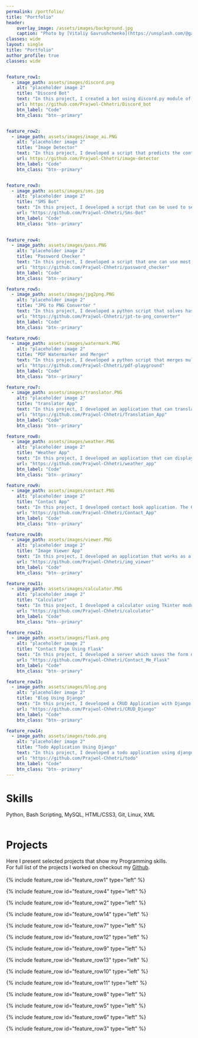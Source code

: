 ```yaml
---
permalink: /portfolio/
title: "Portfolio"
header:
    overlay_image: /assets/images/background.jpg
    caption: "Photo by [Vitaliy Gavrushchenko](https://unsplash.com/@gavrushchenko) on [Unsplash](https://unsplash.com)"
classes: wide
layout: single
title: "Portfolio"
author_profile: true
classes: wide


feature_row1:
  - image_path: assets/images/discord.png
    alt: "placeholder image 2"
    title: "Discord Bot"
    text: "In this project, I created a bot using discord.py module of python. This bot scrapes real time data from NEPSE's official website and presents to user in readable format. User can use various commands like knowing current status of market, top gainers or losers or also real time details of certain scripts. The bot is developed using discord py module along with Beautiful Soup to scrape real time data from NEPSE's official website. Than to keep the bot alive I've used Flask to create a server and run the code in my repl account. The created server is continuously pinged every five minutes through [Uptime Robot](https://uptimerobot.com/) which helps to keep the server alive in repl."
    url: https://github.com/Prajwol-Chhetri/Discord_bot
    btn_label: "Code"
    btn_class: "btn--primary"


feature_row2:
  - image_path: assets/images/image_ai.PNG
    alt: "placeholder image 2"
    title: "Image Detector"
    text: "In this project, I developed a script that predicts the content in the image. Using open CV module of python implementing this script was pretty easy."
    url: https://github.com/Prajwol-Chhetri/image-detector
    btn_label: "Code"
    btn_class: "btn--primary"


feature_row3:
  - image_path: assets/images/sms.jpg
    alt: "placeholder image 2"
    title: "SMS Bot"
    text: "In this project, I developed a script that can be used to send sms to one's phone number. I used twwilio API to send message. This script can be pretty handy and the possibilities to use it are endless."
    url: "https://github.com/Prajwol-Chhetri/Sms-Bot"
    btn_label: "Code"
    btn_class: "btn--primary"
    

feature_row4:
  - image_path: assets/images/pass.PNG
    alt: "placeholder image 2"
    title: "Password Checker "
    text: "In this project, I developed a script that one can use most securely to check if their password has been hacked. Many big companies get hacked with data breaches and passwords get leaked all the time. We can check if our password has been leaked through [haveibeenpwned](https://haveibeenpwned.com/) but entering our password in another website to check it is not a wise idea. So, I used API provided by [haveibeenpwned](https://haveibeenpwned.com/). The API checks the password through K-anonymity technique so we hash the password and send it to the api through this technique without worrying about the security. The script than returns the number of times the password has been found."
    url: "https://github.com/Prajwol-Chhetri/password_checker"
    btn_label: "Code"
    btn_class: "btn--primary"

feature_row5:
  - image_path: assets/images/jpg2png.PNG
    alt: "placeholder image 2"
    title: "JPG to PNG Converter "
    text: "In this project, I developed a python script that solves hassle to convert jpg images to png format. Converting multiple jpg format images to png format can be easily done with this module. I used PIL and OS module to convert and store the images. We can easily call this script through the command line by entering the path of the folder that contains images that need to be converted as first argument and path of the folder to store the converted images as second argument."
    url: "https://github.com/Prajwol-Chhetri/jpt-to-png_converter"
    btn_label: "Code"
    btn_class: "btn--primary"

feature_row6:
  - image_path: assets/images/watermark.PNG
    alt: "placeholder image 2"
    title: "PDF Watermarker and Merger"
    text: "In this project, I developed a python script that merges multiple pdf or watermarks the pdf file. Using PyPDF2 module this script can easily be called through command line. The pdf_merger.py merges multiple pdfs into one file. The pdf's that need to be merged are passed as arguments during running the script through the command line. The watermarker.py watermarks the pdf file that is passed as argument while running the script through the command line."
    url: "https://github.com/Prajwol-Chhetri/pdf-playground"
    btn_label: "Code"
    btn_class: "btn--primary"

feature_row7:
  - image_path: assets/images/translator.PNG
    alt: "placeholder image 2"
    title: "translator App"
    text: "In this project, I developed an application that can translate any text into any one of 89 languages of User's choice. The GUI for the application I built was developed using Tkinter module of python and the translation is done using google trans module which uses Google translator API to translate the text. The text that needs to be translated is entered in the first text box and the translated text is displayed in the translated box."
    url: "https://github.com/Prajwol-Chhetri/Translation_App"
    btn_label: "Code"
    btn_class: "btn--primary"

feature_row8:
  - image_path: assets/images/weather.PNG
    alt: "placeholder image 2"
    title: "Weather App"
    text: "In this project, I developed an application that can display the weather of any district of Nepal. To develop this application I used tkinter to create a GUI in which user can enter the name of the district he/she wishes to look. The weather of the district is fetched from [Nepal Weather API](https://nepal-weather-api.herokuapp.com/en/). The fetched data is parsed and displayed to the user."
    url: "https://github.com/Prajwol-Chhetri/weather_app"
    btn_label: "Code"
    btn_class: "btn--primary"

feature_row9:
  - image_path: assets/images/contact.PNG
    alt: "placeholder image 2"
    title: "Contact App"
    text: "In this project, I developed contact book application. The GUI is created with Tkinter. The user can store the details of the contact, edit certain record, delete a certain record or show stored records. The records are stored in the database using SQLLite3 module of python."
    url: "https://github.com/Prajwol-Chhetri/Contact_App"
    btn_label: "Code"
    btn_class: "btn--primary"

feature_row10:
  - image_path: assets/images/viewer.PNG
    alt: "placeholder image 2"
    title: "Image Viewer App"
    text: "In this project, I developed an application that works as a image Viewer. One can easily see the images in the images folder using this app. Buttons are added in the app to move to next image or go back to previous image or terminate the app. This app is developed using Tkinter and PIL module of python."
    url: "https://github.com/Prajwol-Chhetri/img_viewer"
    btn_label: "Code"
    btn_class: "btn--primary"

feature_row11:
  - image_path: assets/images/calculator.PNG
    alt: "placeholder image 2"
    title: "Calculator"
    text: "In this project, I developed a calculator using Tkinter module of python to create a simple gui based calculator. It can performs addition, subtraction, multiplication and division function."
    url: "https://github.com/Prajwol-Chhetri/calculator"
    btn_label: "Code"
    btn_class: "btn--primary"

feature_row12:
  - image_path: assets/images/flask.png
    alt: "placeholder image 2"
    title: "Contact Page Using Flask"
    text: "In this project, I developed a server which saves the form details filled by the user in the contact us form page to a csv file. I created the server using Flask to retreive and store the details provided by user in the csv file. The webpage is hosted in [pythonanywhere](https://www.pythonanywhere.com/)."
    url: "https://github.com/Prajwol-Chhetri/Contact_Me_Flask"
    btn_label: "Code"
    btn_class: "btn--primary"

feature_row13:
  - image_path: assets/images/blog.png
    alt: "placeholder image 2"
    title: "Blog Using Django"
    text: "In this project, I developed a CRUD Application with Django and Bootstrap. I have implemented Login system so that only staff and admin can make changes like create, update or delete to the blog or authors."
    url: "https://github.com/Prajwol-Chhetri/CRUD_Django"
    btn_label: "Code"
    btn_class: "btn--primary"

feature_row14:
  - image_path: assets/images/todo.png
    alt: "placeholder image 2"
    title: "Todo Application Using Django"
    text: "In this project, I developed a todo application using django. User can add their daily tasks and easily view them. I've used sqlite3 to store the model."
    url: "https://github.com/Prajwol-Chhetri/todo"
    btn_label: "Code"
    btn_class: "btn--primary"
---
```


# Skills
Python, Bash Scripting, MySQL, HTML/CSS3, Git, Linux, XML
<br>
<br>
# Projects
Here I present selected projects that show my Programming skills.  
For full list of the projects I worked on checkout my [Github](https://github.com/Prajwol-Chhetri).
<br>
<br>
{% include feature_row id="feature_row1" type="left" %}

{% include feature_row id="feature_row4" type="left" %}

{% include feature_row id="feature_row2" type="left" %}

{% include feature_row id="feature_row14" type="left" %}

{% include feature_row id="feature_row7" type="left" %}

{% include feature_row id="feature_row12" type="left" %}

{% include feature_row id="feature_row9" type="left" %}

{% include feature_row id="feature_row13" type="left" %}

{% include feature_row id="feature_row10" type="left" %}

{% include feature_row id="feature_row11" type="left" %}

{% include feature_row id="feature_row8" type="left" %}

{% include feature_row id="feature_row5" type="left" %}

{% include feature_row id="feature_row6" type="left" %}

{% include feature_row id="feature_row3" type="left" %}



